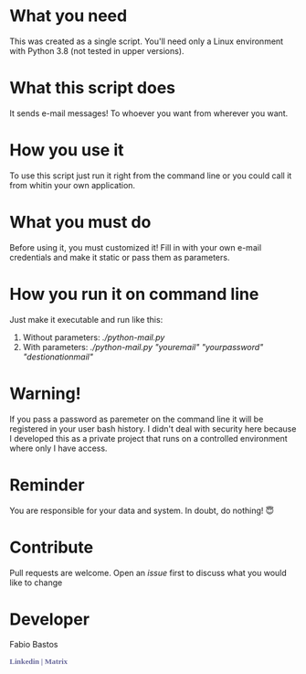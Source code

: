 
# What you need

This was created as a single script. You'll need only a Linux environment with Python 3.8 (not tested in upper versions).

# What this script does

It sends e-mail messages! To whoever you want from wherever you want.

# How you use it

To use this script just run it right from the command line or you could call it from whitin your own application.

# What you must do

Before using it, you must customized it! Fill in with your own e-mail credentials and make it static or pass them as parameters.

# How you run it on command line

Just make it executable and run like this:

1) Without parameters: <i> ./python-mail.py </i>
2) With parameters: <i> ./python-mail.py "youremail" "yourpassword" "destionationmail" </i>

# Warning!

If you pass a password as paremeter on the command line it will be registered in your user bash history. I didn't deal with security here because I developed this as a private project that runs on a controlled environment where only I have access.

# Reminder

You are responsible for your data and system. In doubt, do nothing! 😇

# Contribute

Pull requests are welcome. Open an <i>issue</i> first to discuss what you would like to change

# Developer

Fabio Bastos

<p><span style="font-size: 10pt; color: #666699;"><strong><span style="text-decoration: none; font-family: times new roman, times, serif;"><a style="color: #666699; text-decoration: none;" title="F&aacute;bio Bastos at Linkedin" href="https://linkedin.com/in/facb69" target="_blank" rel="noopener noreferrer">Linkedin</a> | <span style="color: #666699;"><a style="color: #666699; text-decoration: none;" title="FACB69 Matrix Room" href="https://app.nitro.chat/#/room/#facb69:chat.facb69.tec.br" target="_blank" rel="noopener noreferrer">Matrix </a>
